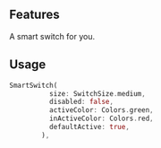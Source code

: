 <!-- 
This README describes the package. If you publish this package to pub.dev,
this README's contents appear on the landing page for your package.

For information about how to write a good package README, see the guide for
[writing package pages](https://dart.dev/guides/libraries/writing-package-pages). 

For general information about developing packages, see the Dart guide for
[creating packages](https://dart.dev/guides/libraries/create-library-packages)
and the Flutter guide for
[developing packages and plugins](https://flutter.dev/developing-packages). 
-->
## Features

A smart switch for you.

## Usage

```dart
SmartSwitch(
          size: SwitchSize.medium,
          disabled: false,
          activeColor: Colors.green,
          inActiveColor: Colors.red,
          defaultActive: true,
        ),
```
